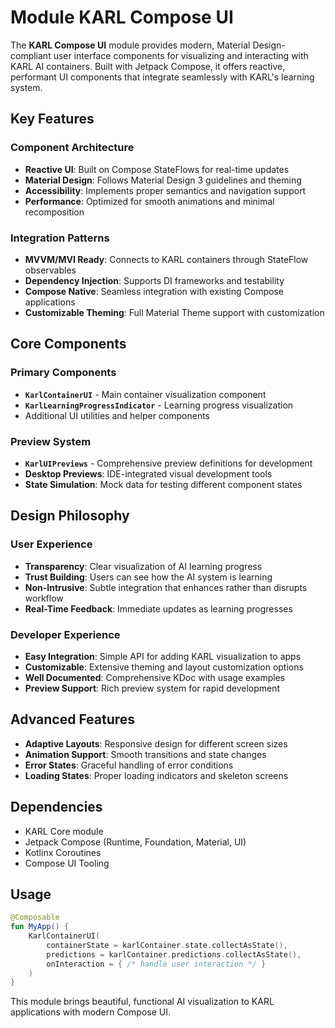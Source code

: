 # Module KARL Compose UI

The **KARL Compose UI** module provides modern, Material Design-compliant user interface components for visualizing and interacting with KARL AI containers. Built with Jetpack Compose, it offers reactive, performant UI components that integrate seamlessly with KARL's learning system.

## Key Features

### Component Architecture

- **Reactive UI**: Built on Compose StateFlows for real-time updates
- **Material Design**: Follows Material Design 3 guidelines and theming
- **Accessibility**: Implements proper semantics and navigation support
- **Performance**: Optimized for smooth animations and minimal recomposition

### Integration Patterns

- **MVVM/MVI Ready**: Connects to KARL containers through StateFlow observables
- **Dependency Injection**: Supports DI frameworks and testability
- **Compose Native**: Seamless integration with existing Compose applications
- **Customizable Theming**: Full Material Theme support with customization

## Core Components

### Primary Components

- **`KarlContainerUI`** - Main container visualization component
- **`KarlLearningProgressIndicator`** - Learning progress visualization
- Additional UI utilities and helper components

### Preview System

- **`KarlUIPreviews`** - Comprehensive preview definitions for development
- **Desktop Previews**: IDE-integrated visual development tools
- **State Simulation**: Mock data for testing different component states

## Design Philosophy

### User Experience

- **Transparency**: Clear visualization of AI learning progress
- **Trust Building**: Users can see how the AI system is learning
- **Non-Intrusive**: Subtle integration that enhances rather than disrupts workflow
- **Real-Time Feedback**: Immediate updates as learning progresses

### Developer Experience

- **Easy Integration**: Simple API for adding KARL visualization to apps
- **Customizable**: Extensive theming and layout customization options
- **Well Documented**: Comprehensive KDoc with usage examples
- **Preview Support**: Rich preview system for rapid development

## Advanced Features

- **Adaptive Layouts**: Responsive design for different screen sizes
- **Animation Support**: Smooth transitions and state changes
- **Error States**: Graceful handling of error conditions
- **Loading States**: Proper loading indicators and skeleton screens

## Dependencies

- KARL Core module
- Jetpack Compose (Runtime, Foundation, Material, UI)
- Kotlinx Coroutines
- Compose UI Tooling

## Usage

```kotlin
@Composable
fun MyApp() {
    KarlContainerUI(
        containerState = karlContainer.state.collectAsState(),
        predictions = karlContainer.predictions.collectAsState(),
        onInteraction = { /* handle user interaction */ }
    )
}
```

This module brings beautiful, functional AI visualization to KARL applications with modern Compose UI.
